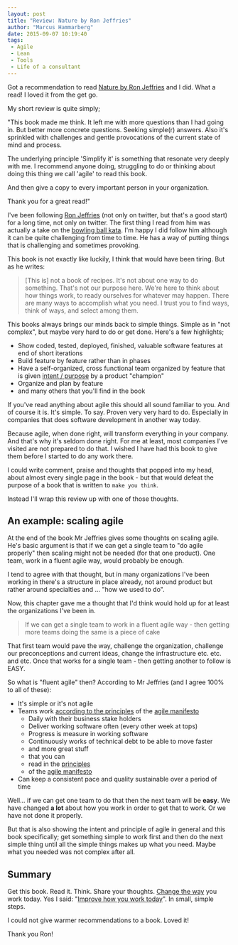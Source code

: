 ```yaml
---
layout: post
title: "Review: Nature by Ron Jeffries"
author: "Marcus Hammarberg"
date: 2015-09-07 10:19:40
tags:
 - Agile
 - Lean
 - Tools
 - Life of a consultant
---
```


Got a recommendation to read [Nature by Ron Jeffries](https://pragprog.com/book/rjnsd/the-nature-of-software-development) and I did. What a read! I loved it from the get go.

My short review is quite simply;

"This book made me think. It left me with more questions than I had going in. But better more concrete questions. Seeking simple(r) answers. Also it's sprinkled with challenges and gentle provocations of the current state of mind and process.

The underlying principle 'Simplify it' is something that resonate very deeply with me. I recommend anyone doing, struggling to do or thinking about doing this thing we call 'agile' to read this book.

And then give a copy to every important person in your organization.

Thank you for a great read!"

<!-- excerpt-end -->

I've been following [Ron Jeffries](https://twitter.com/ronjeffries) (not only on twitter, but that's a good start) for a long time, not only on twitter. The first thing I read from him was actually a take on the [bowling ball kata](http://ronjeffries.com/xprog/articles/miningbowling/). I'm happy I did follow him although it can be quite challenging from time to time. He has a way of putting things that is challenging and sometimes provoking.

This book is not exactly like luckily, I think that would have been tiring. But as he writes:

<blockquote>[This is] not a book of recipes. It's not about one way to do something. That's not our purpose here. We're here to think about how things work, to ready ourselves for whatever may happen. There are many ways to accomplish what you need. I trust you to find ways, think of ways, and select among them.</blockquote>

This books always brings our minds back to simple things. Simple as in "not complex", but maybe very hard to do or get done. Here's a few highlights;

* Show coded, tested, deployed, finished, valuable software features at end of short iterations
* Build feature by feature rather than in phases
* Have a self-organized, cross functional team organized by feature that is given [intent / purpose](https://www.marcusoft.net/2014/06/move-information-to-authority-and-not.html) by a product "champion"
* Organize and plan by feature
* and many others that you'll find in the book

If you've read anything about agile this should all sound familiar to you. And of course it is. It's simple. To say. Proven very very hard to do. Especially in companies that does software development in another way today.

Because agile, when done right, will transform everything in your company. And that's why it's seldom done right. For me at least, most companies I've visited are not prepared to do that. I wished I have had this book to give them before I started to do any work there.

I could write comment, praise and thoughts that popped into my head, about almost every single page in the book - but that would defeat the purpose of a book that is written to <code>make you think</code>.

Instead I'll wrap this review up with one of those thoughts.

## An example: scaling agile
At the end of the book Mr Jeffries gives some thoughts on scaling agile. He's basic argument is that if we can get a single team to "do agile properly" then scaling might not be needed (for that one product). One team, work in a fluent agile way, would probably be enough.

I tend to agree with that thought, but in many organizations I've been working in there's a structure in place already, not around product but rather around specialties and ... "how we used to do".

Now, this chapter gave me a thought that I'd think would hold up for at least the organizations I've been in.

<blockquote>If we can get a single team to work in a fluent agile way - then getting more teams doing the same is a piece of cake</blockquote>

That first team would pave the way, challenge the organization, challenge our preconceptions and current ideas, change the infrastructure etc. etc. and etc. Once that works for a single team - then getting another to follow is EASY.

So what is "fluent agile" then? According to Mr Jeffries (and I agree 100% to all of these):

* It's simple or it's not agile
* Teams work [according to the principles](http://agilemanifesto.org/principles.html) of the [agile manifesto](http://agilemanifesto.org/)
	* Daily with their business stake holders
	* Deliver working software often (every other week at tops)
	* Progress is measure in working software
	* Continuously works of technical debt to be able to move faster
	* and more great stuff
 	* that you can
	* read in the [principles](http://agilemanifesto.org/principles.html)
	* of the [agile manifesto](http://agilemanifesto.org/)
* Can keep a consistent pace and quality sustainable over a period of time

Well... if we can get one team to do that then the next team will be **easy**. We have changed **a lot** about how you work in order to get that to work. Or we have not done it properly.

But that is also showing the intent and principle of agile in general and this book specifically; get something simple to work first and then do the next simple thing until all the simple things makes up what you need. Maybe what you needed was not complex after all.

## Summary

Get this book.
Read it.
Think. Share your thoughts.
[Change the way](https://www.marcusoft.net/2013/10/YesITalkAboutChange.html) you work today. Yes I said: "[Improve how you work today](https://www.marcusoft.net/2015/01/improving-means-changing.html)". In small, simple steps.

I could not give warmer recommendations to a book. Loved it!

Thank you Ron!